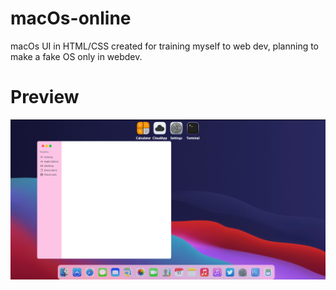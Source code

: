# macOs-online
macOs UI in HTML/CSS created for training myself to web dev, 
planning to make a fake OS only in webdev.

# Preview

![preview](./show.png)

